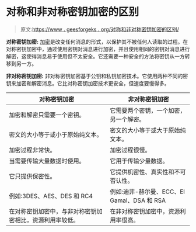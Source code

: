 # 对称和非对称密钥加密的区别

> 原文:[https://www . geesforgeks . org/对称和非对称密钥加密的区别/](https://www.geeksforgeeks.org/difference-between-symmetric-and-asymmetric-key-encryption/)

**对称密钥加密:**
[加密](https://www.geeksforgeeks.org/encryption-its-algorithms-and-its-future/)是改变任何消息的形式，以保护其不被任何人读取的过程。在对称密钥加密中，通过使用密钥对消息进行加密，并且使用相同的密钥对消息进行解密，这使得消息易于使用但不太安全。它还需要一种安全的方法将密钥从一方转移到另一方。

**非对称密钥加密:**
非对称密钥加密基于公钥和私钥加密技术。它使用两种不同的密钥来加密和解密消息。它比对称密钥加密技术更安全，但速度要慢得多。

| **对称密钥加密** | **非对称密钥加密** |
| --- | --- |
| 加密和解密只需要一个密钥。 | 它需要两个密钥，一个加密，另一个解密。 |
| 密文的大小等于或小于原始纯文本。 | 密文的大小等于或大于原始纯文本。 |
| 加密过程非常快。 | 加密过程很慢。 |
| 当需要传输大量数据时使用。 | 它用于传输少量数据。 |
| 它只提供保密性。 | 它提供机密性、真实性和不可否认性。 |
| 例如:3DES、AES、DES 和 RC4 | 例如:迪菲-赫尔曼、ECC、El Gamal、DSA 和 RSA |
| 在对称密钥加密中，与非对称密钥加密相比，资源利用率较低。 | 在非对称密钥加密中，资源利用率很高。 |